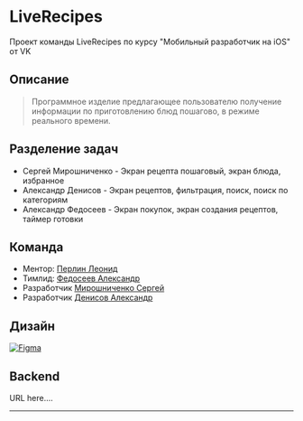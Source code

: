 #  LiveRecipes
Проект команды LiveRecipes по курсу "Мобильный разработчик на iOS" от VK

## Описание
> Программное изделие предлагающее пользователю получение информации по приготовлению блюд пошагово, в режиме реального времени. 

## Разделение задач

- Сергей Мирошниченко - Экран рецепта пошаговый, экран блюда, избранное
- Александр Денисов - Экран рецептов, фильтрация, поиск, поиск по категориям
- Александр Федосеев - Экран покупок, экран создания рецептов, таймер готовки

## Команда
- Ментор: [Перлин Леонид](https://github.com/perlinleo)
- Тимлид: [Федосеев Александр](https://github.com/alexfedsv)
- Разработчик [Мирошниченко Сергей](https://github.com/m1rosh)
- Разработчик [Денисов Александр](https://github.com/DenAlNik)

## Дизайн
[![Figma](https://img.shields.io/badge/Figma-F24E1E?style=for-the-badge&logo=figma&logoColor=white)](https://www.figma.com/file/VphDd8NciEumH7q2rRmLeF/Otzovik?type=design&node-id=806-8055&mode=design)
## Backend
URL here....
<hr>
